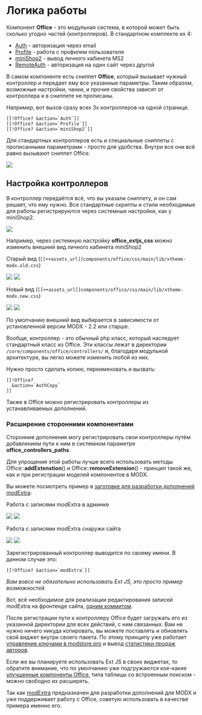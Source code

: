 # Логика работы

Компонент **Office** - это модульная система, в которой может быть сколько угодно частей (контроллеров).
В стандартном комплекте их 4:

- [Auth][0] - авторизация через email
- [Profile][1] - работа с профилем пользователя
- [miniShop2][2] - вывод личного кабинета MS2
- [RemoteAuth][3] - авторизация на один сайт через другой

В самом компоненте есть сниппет **Office**, который вызывает нужный контроллер и передает ему все указанные параметры.
Таким образом, возможные настройки, чанки, и прочие свойства зависят от контроллера и в сниппете не прописаны.

Например, вот вызов сразу всех 3х контроллеров на одной странице.

```modx
[[!Office? &action=`Auth`]]
[[!Office? &action=`Profile`]]
[[!Office? &action=`miniShop2`]]
```

Для стандартных контроллеров есть и специальные сниппеты с прописанными параметрами - просто для удобства. Внутри все они всё равно вызывают сниппет Office.

[![](https://file.modx.pro/files/7/a/6/7a691dcfa2bf7915716c61a3450e487cs.jpg)](https://file.modx.pro/files/7/a/6/7a691dcfa2bf7915716c61a3450e487c.png)

## Настройка контроллеров

В контроллер передаётся всё, что вы указали сниппету, и он сам решает, что ему нужно.
Все стандартные скрипты и стили необходимые для работы регистрируются через системные настройки, как у miniShop2.

[![](https://file.modx.pro/files/4/4/b/44b3499d03c306d34342bc1e9eb5808ds.jpg)](https://file.modx.pro/files/4/4/b/44b3499d03c306d34342bc1e9eb5808d.png)

Например, через системную настройку **office_extjs_css** можно изменить внешний вид личного кабинета miniShop2

Старый вид (`[[++assets_url]]components/office/css/main/lib/xtheme-modx.old.css`)

[![](https://file.modx.pro/files/9/6/4/9640c1d8fe2742274dba1c0238491001s.jpg)](https://file.modx.pro/files/9/6/4/9640c1d8fe2742274dba1c0238491001.png)
[![](https://file.modx.pro/files/e/d/6/ed6b56bc39dffbb68c8c9425399e17aas.jpg)](https://file.modx.pro/files/e/d/6/ed6b56bc39dffbb68c8c9425399e17aa.png)

Новый вид (`[[++assets_url]]components/office/css/main/lib/xtheme-modx.new.css`)

[![](https://file.modx.pro/files/5/a/b/5ab2fdf1b80cac13a660e07e319b57ees.jpg)](https://file.modx.pro/files/5/a/b/5ab2fdf1b80cac13a660e07e319b57ee.png)
[![](https://file.modx.pro/files/e/c/4/ec40dca2f9e8e2d620cf2a47ea5a4befs.jpg)](https://file.modx.pro/files/e/c/4/ec40dca2f9e8e2d620cf2a47ea5a4bef.png)

По умолчанию внешний вид выбирается в зависимости от установленной версии MODX - 2.2 или старше.

Вообще, контроллер - это обычный php класс, который наследует стандартный класс из Office.
Эти классы лежат в директории `/core/components/office/controllers/` и, благодаря модульной архитектуре, вы легко можете изменить любой из них.

Нужно просто сделать копию, переименовать и вызвать:

```modx
[[!Office?
  &action=`AuthCopy`
]]
```

Также в Office можно регистрировать контроллеры из устанавливаемых дополнений.

### Расширение сторонними компонентами

Сторонние дополнения могу регистрировать свои контроллеры путём добавлением пути к ним в системном параметре **office_controllers_paths**.

Для упрощения этой работы лучше всего использовать методы Office::**addExtenstion**() и Office::**removeExtension**() - принцип такой же, как и при регистрации моделей компонентов в MODX.

Вы можете посмотреть пример в [заготовке для разработки дополнений modExtra][6]:

Работа с записями modExtra в админке

[![](https://file.modx.pro/files/0/9/a/09acd54474eac1da1a18a45ef417b0c6s.jpg)](https://file.modx.pro/files/0/9/a/09acd54474eac1da1a18a45ef417b0c6.png)
[![](https://file.modx.pro/files/9/9/f/99f389219e64d198d80cf34de3bcc359s.jpg)](https://file.modx.pro/files/9/9/f/99f389219e64d198d80cf34de3bcc359.png)

Работа с записями modExtra снаружи сайта

[![](https://file.modx.pro/files/d/6/c/d6c064323f14c85809a852decd09b8a9s.jpg)](https://file.modx.pro/files/d/6/c/d6c064323f14c85809a852decd09b8a9.png)
[![](https://file.modx.pro/files/8/5/5/855490e75c5c93d364af3756d8d2bb92s.jpg)](https://file.modx.pro/files/8/5/5/855490e75c5c93d364af3756d8d2bb92.png)

Зарегистрированный контроллер выводится по своему имени. В данном случае это:

```modx
[[!Office? &action=`modExtra`]]
```

*Вам вовсе не обязательно использовать Ext JS, это просто пример возможностей.*

Вот, всё необходимое для реализации редактирования записей modExtra на фронтенде сайта, [одним коммитом][7].

После регистрации пути к контроллеру Office будет загружать его из указанной директории для всех действий, с ним связанных.
Вам не нужно ничего никуда копировать, вы можете поставлять и обновлять свой виджет внутри своего пакета.
По этому принципу уже работает [управление ключами в modstore.pro][8] и вывод [статистики продаж авторов][9].

Если же вы планируете использовать Ext JS в своих виджетах, то обратите внимание, что по умолчанию уже подгружаются кое-какие [улучшенные компоненты Office][10], типа таблицы со встроенным поиском - можно свободно их расширять.

Так как [modExtra][11] предназначен для разработки дополнений для MODX и уже поддерживает работу с Office, советую использовать в качестве примера именно его.

[0]: /components/office/controllers/auth
[1]: /components/office/controllers/profile
[2]: /components/office/controllers/orders-history-minishop2
[3]: /components/office/controllers/auth-remote
[6]: https://github.com/bezumkin/modExtra/blob/7b238647746fdd3443941a78fccc96ca9e96d76c/_build/resolvers/resolve.office.php
[7]: https://github.com/bezumkin/modExtra/commit/7b238647746fdd3443941a78fccc96ca9e96d76c
[8]: https://modstore.pro/cabinet/keys/
[9]: https://modx.pro/store/5343-statistics-for-authors-supplements/
[10]: https://github.com/bezumkin/Office/tree/master/assets/components/office/js/main/extjs
[11]: https://github.com/bezumkin/modExtra/
